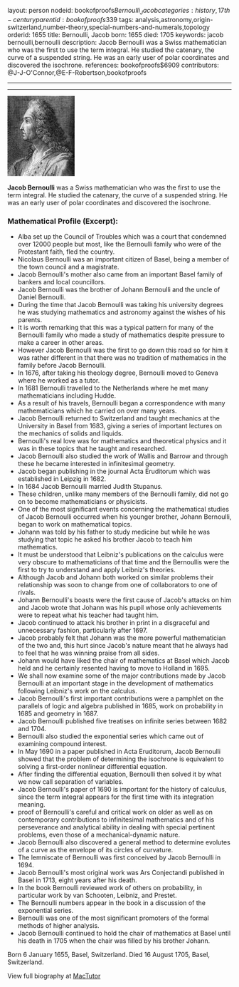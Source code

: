 layout: person
nodeid: bookofproofs$Bernoulli_Jacob
categories: history,17th-century
parentid: bookofproofs$339
tags: analysis,astronomy,origin-switzerland,number-theory,special-numbers-and-numerals,topology
orderid: 1655
title: Bernoulli, Jacob
born: 1655
died: 1705
keywords: jacob bernoulli,bernoulli
description: Jacob Bernoulli was a Swiss mathematician who was the first to use the term integral. He studied the catenary, the curve of a suspended string. He was an early user of polar coordinates and discovered the isochrone.
references: bookofproofs$6909
contributors: @J-J-O'Connor,@E-F-Robertson,bookofproofs

---



---

![Bernoulli_Jacob.jpg](https://github.com/bookofproofs/bookofproofs.github.io/blob/main/_sources/_assets/images/portraits/Bernoulli_Jacob.jpg?raw=true)

**Jacob Bernoulli** was a Swiss mathematician who was the first to use the term integral. He studied the catenary, the curve of a suspended string. He was an early user of polar coordinates and discovered the isochrone.

### Mathematical Profile (Excerpt):
* Alba set up the Council of Troubles which was a court that condemned over 12000 people but most, like the Bernoulli family who were of the Protestant faith, fled the country.
* Nicolaus Bernoulli was an important citizen of Basel, being a member of the town council and a magistrate.
* Jacob Bernoulli's mother also came from an important Basel family of bankers and local councillors.
* Jacob Bernoulli was the brother of Johann Bernoulli and the uncle of Daniel Bernoulli.
* During the time that Jacob Bernoulli was taking his university degrees he was studying mathematics and astronomy against the wishes of his parents.
* It is worth remarking that this was a typical pattern for many of the Bernoulli family who made a study of mathematics despite pressure to make a career in other areas.
* However Jacob Bernoulli was the first to go down this road so for him it was rather different in that there was no tradition of mathematics in the family before Jacob Bernoulli.
* In 1676, after taking his theology degree, Bernoulli moved to Geneva where he worked as a tutor.
* In 1681 Bernoulli travelled to the Netherlands where he met many mathematicians including Hudde.
* As a result of his travels, Bernoulli began a correspondence with many mathematicians which he carried on over many years.
* Jacob Bernoulli returned to Switzerland and taught mechanics at the University in Basel from 1683, giving a series of important lectures on the mechanics of solids and liquids.
* Bernoulli's real love was for mathematics and theoretical physics and it was in these topics that he taught and researched.
* Jacob Bernoulli also studied the work of Wallis and Barrow and through these he became interested in infinitesimal geometry.
* Jacob began publishing in the journal Acta Eruditorum which was established in Leipzig in 1682.
* In 1684 Jacob Bernoulli married Judith Stupanus.
* These children, unlike many members of the Bernoulli family, did not go on to become mathematicians or physicists.
* One of the most significant events concerning the mathematical studies of Jacob Bernoulli occurred when his younger brother, Johann Bernoulli, began to work on mathematical topics.
* Johann was told by his father to study medicine but while he was studying that topic he asked his brother Jacob to teach him mathematics.
* It must be understood that Leibniz's publications on the calculus were very obscure to mathematicians of that time and the Bernoullis were the first to try to understand and apply Leibniz's theories.
* Although Jacob and Johann both worked on similar problems their relationship was soon to change from one of collaborators to one of rivals.
* Johann Bernoulli's boasts were the first cause of Jacob's attacks on him and Jacob wrote that Johann was his pupil whose only achievements were to repeat what his teacher had taught him.
* Jacob continued to attack his brother in print in a disgraceful and unnecessary fashion, particularly after 1697.
* Jacob probably felt that Johann was the more powerful mathematician of the two and, this hurt since Jacob's nature meant that he always had to feel that he was winning praise from all sides.
* Johann would have liked the chair of mathematics at Basel which Jacob held and he certainly resented having to move to Holland in 1695.
* We shall now examine some of the major contributions made by Jacob Bernoulli at an important stage in the development of mathematics following Leibniz's work on the calculus.
* Jacob Bernoulli's first important contributions were a pamphlet on the parallels of logic and algebra published in 1685, work on probability in 1685 and geometry in 1687.
* Jacob Bernoulli published five treatises on infinite series between 1682 and 1704.
* Bernoulli also studied the exponential series which came out of examining compound interest.
* In May 1690 in a paper published in Acta Eruditorum, Jacob Bernoulli showed that the problem of determining the isochrone is equivalent to solving a first-order nonlinear differential equation.
* After finding the differential equation, Bernoulli then solved it by what we now call separation of variables.
* Jacob Bernoulli's paper of 1690 is important for the history of calculus, since the term integral appears for the first time with its integration meaning.
* proof of Bernoulli's careful and critical work on older as well as on contemporary contributions to infinitesimal mathematics and of his perseverance and analytical ability in dealing with special pertinent problems, even those of a mechanical-dynamic nature.
* Jacob Bernoulli also discovered a general method to determine evolutes of a curve as the envelope of its circles of curvature.
* The lemniscate of Bernoulli was first conceived by Jacob Bernoulli in 1694.
* Jacob Bernoulli's most original work was Ars Conjectandi published in Basel in 1713, eight years after his death.
* In the book Bernoulli reviewed work of others on probability, in particular work by van Schooten, Leibniz, and Prestet.
* The Bernoulli numbers appear in the book in a discussion of the exponential series.
* Bernoulli was one of the most significant promoters of the formal methods of higher analysis.
* Jacob Bernoulli continued to hold the chair of mathematics at Basel until his death in 1705 when the chair was filled by his brother Johann.

Born 6 January 1655, Basel, Switzerland. Died 16 August 1705, Basel, Switzerland.

View full biography at [MacTutor](https://mathshistory.st-andrews.ac.uk/Biographies/Bernoulli_Jacob/)
